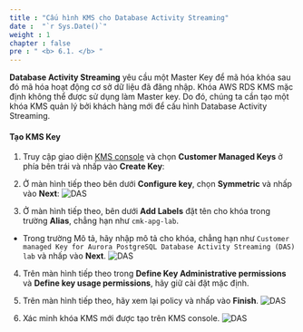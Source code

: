 ```yaml
---
title : "Cấu hình KMS cho Database Activity Streaming"
date :  "`r Sys.Date()`" 
weight : 1 
chapter : false
pre : " <b> 6.1. </b> "
---
```


**Database Activity Streaming** yêu cầu một Master Key để mã hóa khóa sau đó mã hóa hoạt động cơ sở dữ liệu đã đăng nhập. Khóa AWS RDS KMS mặc định không thể được sử dụng làm Master key. Do đó, chúng ta cần tạo một khóa KMS quản lý bởi khách hàng mới để cấu hình Database Activity Streaming.
#### Tạo KMS Key
1. Truy cập giao diện [KMS console](https://console.aws.amazon.com/kms/home)  và chọn **Customer Managed Keys** ở phía bên trái và nhấp vào **Create Key**:
2. Ở màn hình tiếp theo bên dưới **Configure key**, chọn **Symmetric** và nhấp vào **Next**:
    ![DAS](/images/6/6.1/1.png)

3. Ở màn hình tiếp theo, bên dưới **Add Labels** đặt tên cho khóa trong trường **Alias**, chẳng hạn như ``cmk-apg-lab``.

- Trong trường Mô tả, hãy nhập mô tả cho khóa, chẳng hạn như ``Customer managed Key for Aurora PostgreSQL Database Activity Streaming (DAS) lab`` và nhấp vào **Next**.
    ![DAS](/images/6/6.1/2.png)

4. Trên màn hình tiếp theo trong **Define Key Administrative permissions** và **Define key usage permissions**, hãy giữ cài đặt mặc định.
5. Trên màn hình tiếp theo, hãy xem lại policy và nhấp vào **Finish**.
    ![DAS](/images/6/6.1/3.png)

6. Xác minh khóa KMS mới được tạo trên KMS console.
    ![DAS](/images/6/6.1/4.png)